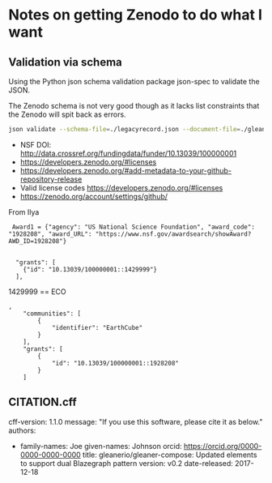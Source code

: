 # Notes on getting Zenodo to do what I want



## Validation via schema

Using the Python json schema validation package json-spec to validate the JSON.

The Zenodo schema is not very good though as it lacks list constraints that the 
Zenodo will spit back as errors.

```bash
json validate --schema-file=./legacyrecord.json --document-file=./gleanerio-compose/.zenodo.json
```


* NSF DOI: http://data.crossref.org/fundingdata/funder/10.13039/100000001
* https://developers.zenodo.org/#licenses
* https://developers.zenodo.org/#add-metadata-to-your-github-repository-release
* Valid license codes  https://developers.zenodo.org/#licenses
* https://zenodo.org/account/settings/github/ 


From Ilya

```
 Award1 = {"agency": "US National Science Foundation", "award_code": "1928208", "award_URL": "https://www.nsf.gov/awardsearch/showAward?AWD_ID=1928208"}


  "grants": [
    {"id": "10.13039/100000001::1429999"}
  ],
```

1429999 == ECO



```
,
    "communities": [
        {
            "identifier": "EarthCube"
        }
    ],
    "grants": [
        {
            "id": "10.13039/100000001::1928208"
        }
    ]
```


## CITATION.cff


cff-version: 1.1.0
message: "If you use this software, please cite it as below."
authors:
  - family-names: Joe
    given-names: Johnson
    orcid: https://orcid.org/0000-0000-0000-0000
title: gleanerio/gleaner-compose: Updated elements to support dual Blazegraph pattern
version: v0.2
date-released: 2017-12-18
